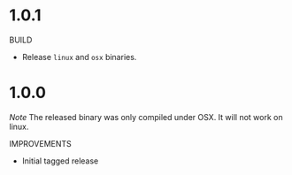# 1.0.1

BUILD

- Release `linux` and `osx` binaries.

# 1.0.0

*Note* The released binary was only compiled under OSX. It will not work on linux.

IMPROVEMENTS

- Initial tagged release
